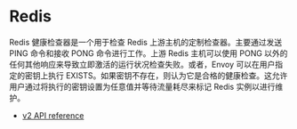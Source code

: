 # Redis

Redis 健康检查器是一个用于检查 Redis 上游主机的定制检查器。主要通过发送 PING 命令和接收 PONG 命令进行工作。上游 Redis 主机可以使用 PONG 以外的任何其他响应来导致立即激活的运行状况检查失败。或者，Envoy 可以在用户指定的密钥上执行 EXISTS。如果密钥不存在，则认为它是合格的健康检查。这允许用户通过将执行的密钥设置为任意值并等待流量耗尽来标记 Redis 实例以进行维护。

- [v2 API reference](https://www.envoyproxy.io/docs/envoy/latest/api-v2/api/v2/core/health_check.proto#envoy-api-msg-core-healthcheck-customhealthcheck)
